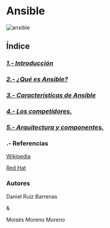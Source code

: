 # Ansible
![ansible](imgmoises/ansible.png)
## Índice

### ***[1.- Introducción](md/introduccion.md)***

### ***[2.- ¿Qué es Ansible?](md/ansible.md)***

### ***[3.- Características de Ansible](md/caracteristicas.md)***

### ***[4.- Los competidores.](md/competidores.md)***

### ***[5.- Arquitectura y componentes.](md/arquitectura.md)***

### .- Referencias
[Wikipedia](https://es.wikipedia.org/wiki/Ansible_(software))

[Red Hat](https://www.redhat.com/es/technologies/management/ansible/features)

### Autores
Daniel Ruiz Barrenas

&

Moisés Moreno Moreno
